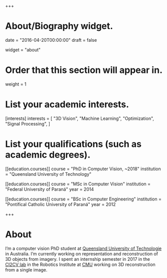 +++
# About/Biography widget.

date = "2016-04-20T00:00:00"
draft = false

widget = "about"

# Order that this section will appear in.
weight = 1

# List your academic interests.
[interests]
  interests = [
    "3D Vision",
    "Machine Learning",
    "Optimization",
    "Signal Processing",
  ]

# List your qualifications (such as academic degrees).
[[education.courses]]
  course = "PhD in Computer Vision, ~2018"
  institution = "Queensland University of Technology"

[[education.courses]]
  course = "MSc in Computer Vision"
  institution = "Federal University of Paraná"
  year = 2014

[[education.courses]]
  course = "BSc in Computer Engineering"
  institution = "Pontifical Catholic University of Paraná"
  year = 2012

+++

# About
I’m a computer vision PhD student at [Queensland University of Technologie](https://www.qut.edu.au/) in Australia. I’m currently working on representation and reconstruction of 3D objects from imagery. I spent an internship semester in 2017 in the [CI2CV lab](http://ci2cv.net/) in the Robotics Institute at [CMU](http://www.cmu.edu/) working on 3D reconstruction from a single image.
